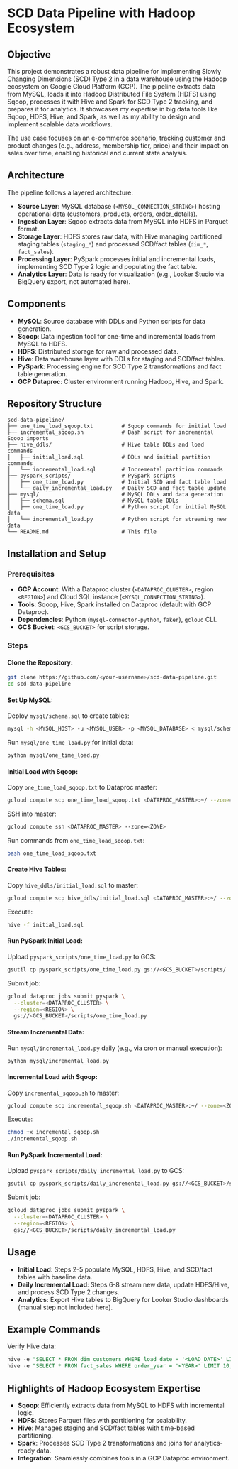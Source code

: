 # SCD Data Pipeline with Hadoop Ecosystem

## Objective
This project demonstrates a robust data pipeline for implementing Slowly Changing Dimensions (SCD) Type 2 in a data warehouse using the Hadoop ecosystem on Google Cloud Platform (GCP). The pipeline extracts data from MySQL, loads it into Hadoop Distributed File System (HDFS) using Sqoop, processes it with Hive and Spark for SCD Type 2 tracking, and prepares it for analytics. It showcases my expertise in big data tools like Sqoop, HDFS, Hive, and Spark, as well as my ability to design and implement scalable data workflows.

The use case focuses on an e-commerce scenario, tracking customer and product changes (e.g., address, membership tier, price) and their impact on sales over time, enabling historical and current state analysis.

## Architecture
The pipeline follows a layered architecture:

- **Source Layer**: MySQL database (`<MYSQL_CONNECTION_STRING>`) hosting operational data (customers, products, orders, order_details).
- **Ingestion Layer**: Sqoop extracts data from MySQL into HDFS in Parquet format.
- **Storage Layer**: HDFS stores raw data, with Hive managing partitioned staging tables (`staging_*`) and processed SCD/fact tables (`dim_*`, `fact_sales`).
- **Processing Layer**: PySpark processes initial and incremental loads, implementing SCD Type 2 logic and populating the fact table.
- **Analytics Layer**: Data is ready for visualization (e.g., Looker Studio via BigQuery export, not automated here).

## Components
- **MySQL**: Source database with DDLs and Python scripts for data generation.
- **Sqoop**: Data ingestion tool for one-time and incremental loads from MySQL to HDFS.
- **HDFS**: Distributed storage for raw and processed data.
- **Hive**: Data warehouse layer with DDLs for staging and SCD/fact tables.
- **PySpark**: Processing engine for SCD Type 2 transformations and fact table generation.
- **GCP Dataproc**: Cluster environment running Hadoop, Hive, and Spark.

## Repository Structure
```
scd-data-pipeline/
├── one_time_load_sqoop.txt         # Sqoop commands for initial load
├── incremental_sqoop.sh            # Bash script for incremental Sqoop imports
├── hive_ddls/                      # Hive table DDLs and load commands
│   ├── initial_load.sql            # DDLs and initial partition commands
│   └── incremental_load.sql        # Incremental partition commands
├── pyspark_scripts/                # PySpark scripts
│   ├── one_time_load.py            # Initial SCD and fact table load
│   └── daily_incremental_load.py   # Daily SCD and fact table update
├── mysql/                          # MySQL DDLs and data generation
│   ├── schema.sql                  # MySQL table DDLs
│   ├── one_time_load.py            # Python script for initial MySQL data
│   └── incremental_load.py         # Python script for streaming new data
└── README.md                       # This file
```

## Installation and Setup
### Prerequisites
- **GCP Account**: With a Dataproc cluster (`<DATAPROC_CLUSTER>`, region `<REGION>`) and Cloud SQL instance (`<MYSQL_CONNECTION_STRING>`).
- **Tools**: Sqoop, Hive, Spark installed on Dataproc (default with GCP Dataproc).
- **Dependencies**: Python (`mysql-connector-python`, `faker`), `gcloud` CLI.
- **GCS Bucket**: `<GCS_BUCKET>` for script storage.

### Steps
#### Clone the Repository:
```bash
git clone https://github.com/<your-username>/scd-data-pipeline.git
cd scd-data-pipeline
```

#### Set Up MySQL:
Deploy `mysql/schema.sql` to create tables:
```bash
mysql -h <MYSQL_HOST> -u <MYSQL_USER> -p <MYSQL_DATABASE> < mysql/schema.sql
```
Run `mysql/one_time_load.py` for initial data:
```bash
python mysql/one_time_load.py
```

#### Initial Load with Sqoop:
Copy `one_time_load_sqoop.txt` to Dataproc master:
```bash
gcloud compute scp one_time_load_sqoop.txt <DATAPROC_MASTER>:~/ --zone=<ZONE>
```
SSH into master:
```bash
gcloud compute ssh <DATAPROC_MASTER> --zone=<ZONE>
```
Run commands from `one_time_load_sqoop.txt`:
```bash
bash one_time_load_sqoop.txt
```

#### Create Hive Tables:
Copy `hive_ddls/initial_load.sql` to master:
```bash
gcloud compute scp hive_ddls/initial_load.sql <DATAPROC_MASTER>:~/ --zone=<ZONE>
```
Execute:
```bash
hive -f initial_load.sql
```

#### Run PySpark Initial Load:
Upload `pyspark_scripts/one_time_load.py` to GCS:
```bash
gsutil cp pyspark_scripts/one_time_load.py gs://<GCS_BUCKET>/scripts/
```
Submit job:
```bash
gcloud dataproc jobs submit pyspark \
  --cluster=<DATAPROC_CLUSTER> \
  --region=<REGION> \
  gs://<GCS_BUCKET>/scripts/one_time_load.py
```

#### Stream Incremental Data:
Run `mysql/incremental_load.py` daily (e.g., via cron or manual execution):
```bash
python mysql/incremental_load.py
```

#### Incremental Load with Sqoop:
Copy `incremental_sqoop.sh` to master:
```bash
gcloud compute scp incremental_sqoop.sh <DATAPROC_MASTER>:~/ --zone=<ZONE>
```
Execute:
```bash
chmod +x incremental_sqoop.sh
./incremental_sqoop.sh
```

#### Run PySpark Incremental Load:
Upload `pyspark_scripts/daily_incremental_load.py` to GCS:
```bash
gsutil cp pyspark_scripts/daily_incremental_load.py gs://<GCS_BUCKET>/scripts/
```
Submit job:
```bash
gcloud dataproc jobs submit pyspark \
  --cluster=<DATAPROC_CLUSTER> \
  --region=<REGION> \
  gs://<GCS_BUCKET>/scripts/daily_incremental_load.py
```

## Usage
- **Initial Load**: Steps 2-5 populate MySQL, HDFS, Hive, and SCD/fact tables with baseline data.
- **Daily Incremental Load**: Steps 6-8 stream new data, update HDFS/Hive, and process SCD Type 2 changes.
- **Analytics**: Export Hive tables to BigQuery for Looker Studio dashboards (manual step not included here).

## Example Commands
Verify Hive data:
```sql
hive -e "SELECT * FROM dim_customers WHERE load_date = '<LOAD_DATE>' LIMIT 10;"
hive -e "SELECT * FROM fact_sales WHERE order_year = '<YEAR>' LIMIT 10;"
```

## Highlights of Hadoop Ecosystem Expertise
- **Sqoop**: Efficiently extracts data from MySQL to HDFS with incremental logic.
- **HDFS**: Stores Parquet files with partitioning for scalability.
- **Hive**: Manages staging and SCD/fact tables with time-based partitioning.
- **Spark**: Processes SCD Type 2 transformations and joins for analytics-ready data.
- **Integration**: Seamlessly combines tools in a GCP Dataproc environment.


